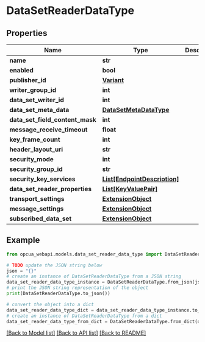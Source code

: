 # DataSetReaderDataType


## Properties

Name | Type | Description | Notes
------------ | ------------- | ------------- | -------------
**name** | **str** |  | [optional] 
**enabled** | **bool** |  | [optional] 
**publisher_id** | [**Variant**](Variant.md) |  | [optional] 
**writer_group_id** | **int** |  | [optional] 
**data_set_writer_id** | **int** |  | [optional] 
**data_set_meta_data** | [**DataSetMetaDataType**](DataSetMetaDataType.md) |  | [optional] 
**data_set_field_content_mask** | **int** |  | [optional] 
**message_receive_timeout** | **float** |  | [optional] 
**key_frame_count** | **int** |  | [optional] 
**header_layout_uri** | **str** |  | [optional] 
**security_mode** | **int** |  | [optional] 
**security_group_id** | **str** |  | [optional] 
**security_key_services** | [**List[EndpointDescription]**](EndpointDescription.md) |  | [optional] 
**data_set_reader_properties** | [**List[KeyValuePair]**](KeyValuePair.md) |  | [optional] 
**transport_settings** | [**ExtensionObject**](ExtensionObject.md) |  | [optional] 
**message_settings** | [**ExtensionObject**](ExtensionObject.md) |  | [optional] 
**subscribed_data_set** | [**ExtensionObject**](ExtensionObject.md) |  | [optional] 

## Example

```python
from opcua_webapi.models.data_set_reader_data_type import DataSetReaderDataType

# TODO update the JSON string below
json = "{}"
# create an instance of DataSetReaderDataType from a JSON string
data_set_reader_data_type_instance = DataSetReaderDataType.from_json(json)
# print the JSON string representation of the object
print(DataSetReaderDataType.to_json())

# convert the object into a dict
data_set_reader_data_type_dict = data_set_reader_data_type_instance.to_dict()
# create an instance of DataSetReaderDataType from a dict
data_set_reader_data_type_from_dict = DataSetReaderDataType.from_dict(data_set_reader_data_type_dict)
```
[[Back to Model list]](../README.md#documentation-for-models) [[Back to API list]](../README.md#documentation-for-api-endpoints) [[Back to README]](../README.md)


